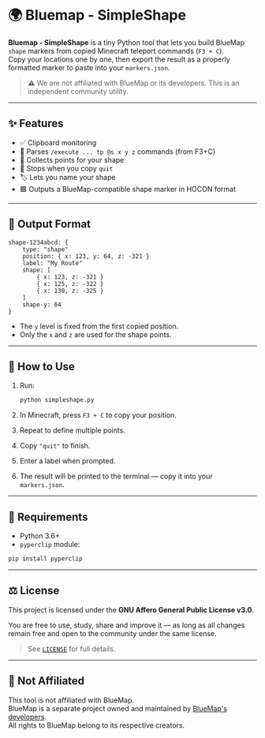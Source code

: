 # 🌍 Bluemap - SimpleShape

**Bluemap - SimpleShape** is a tiny Python tool that lets you build BlueMap `shape` markers from copied Minecraft teleport commands (`F3 + C`).  
Copy your locations one by one, then export the result as a properly formatted marker to paste into your `markers.json`.

> ⚠️ We are not affiliated with BlueMap or its developers. This is an independent community utility.

---

## ✨ Features

- ✅ Clipboard monitoring
- 🧠 Parses `/execute ... tp @s x y z` commands (from F3+C)
- 🔁 Collects points for your shape
- 🛑 Stops when you copy `quit`
- 🏷️ Lets you name your shape
- 🟩 Outputs a BlueMap-compatible shape marker in HOCON format

---

## 🧾 Output Format

```hocon
shape-1234abcd: {
    type: "shape"
    position: { x: 123, y: 64, z: -321 }
    label: "My Route"
    shape: [
        { x: 123, z: -321 }
        { x: 125, z: -322 }
        { x: 130, z: -325 }
    ]
    shape-y: 64
}
```

- The `y` level is fixed from the first copied position.
- Only the `x` and `z` are used for the shape points.

---

## 🚀 How to Use

1. Run:

   ```bash
   python simpleshape.py
   ```

2. In Minecraft, press `F3 + C` to copy your position.
3. Repeat to define multiple points.
4. Copy `"quit"` to finish.
5. Enter a label when prompted.
6. The result will be printed to the terminal — copy it into your `markers.json`.

---

## 🔧 Requirements

- Python 3.6+
- `pyperclip` module:

```bash
pip install pyperclip
```

---

## ⚖ License

This project is licensed under the **GNU Affero General Public License v3.0**.

You are free to use, study, share and improve it — as long as all changes remain free and open to the community under the same license.

> See [`LICENSE`](./LICENSE) for full details.

---

## 🙅 Not Affiliated

This tool is not affiliated with BlueMap.  
BlueMap is a separate project owned and maintained by [BlueMap's developers](https://github.com/BlueMap-Minecraft/BlueMap).  
All rights to BlueMap belong to its respective creators.
